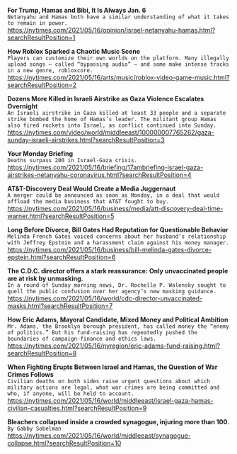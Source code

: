 **For Trump, Hamas and Bibi, It Is Always Jan. 6**\
`Netanyahu and Hamas both have a similar understanding of what it takes to remain in power.`\
https://nytimes.com/2021/05/16/opinion/israel-netanyahu-hamas.html?searchResultPosition=1

**How Roblox Sparked a Chaotic Music Scene**\
`Players can customize their own worlds on the platform. Many illegally upload songs — called “bypassing audio” — and some make intense tracks in a new genre, robloxcore.`\
https://nytimes.com/2021/05/16/arts/music/roblox-video-game-music.html?searchResultPosition=2

**Dozens More Killed in Israeli Airstrike as Gaza Violence Escalates Overnight**\
`An Israeli airstrike in Gaza killed at least 33 people and a separate strike bombed the home of Hamas’s leader. The militant group Hamas also fired rockets into Israel, as conflict continued into Sunday.`\
https://nytimes.com/video/world/middleeast/100000007765262/gaza-sunday-israeli-airstrikes.html?searchResultPosition=3

**Your Monday Briefing**\
`Deaths surpass 200 in Israel-Gaza crisis.`\
https://nytimes.com/2021/05/16/briefing/17ambriefing-israel-gaza-airstrikes-netanyahu-coronavirus.html?searchResultPosition=4

**AT&T-Discovery Deal Would Create a Media Juggernaut**\
`A merger could be announced as soon as Monday, in a deal that would offload the media business that AT&T fought to buy.`\
https://nytimes.com/2021/05/16/business/media/att-discovery-deal-time-warner.html?searchResultPosition=5

**Long Before Divorce, Bill Gates Had Reputation for Questionable Behavior**\
`Melinda French Gates voiced concerns about her husband’s relationship with Jeffrey Epstein and a harassment claim against his money manager.`\
https://nytimes.com/2021/05/16/business/bill-melinda-gates-divorce-epstein.html?searchResultPosition=6

**The C.D.C. director offers a stark reassurance: Only unvaccinated people are at risk by unmasking.**\
`In a round of Sunday morning news, Dr. Rochelle P. Walensky sought to quell the public confusion over her agency’s new masking guidance.`\
https://nytimes.com/2021/05/16/world/cdc-director-unvaccinated-masks.html?searchResultPosition=7

**How Eric Adams, Mayoral Candidate, Mixed Money and Political Ambition**\
`Mr. Adams, the Brooklyn borough president, has called money the “enemy of politics.” But his fund-raising has repeatedly pushed the boundaries of campaign-finance and ethics laws.`\
https://nytimes.com/2021/05/16/nyregion/eric-adams-fund-raising.html?searchResultPosition=8

**When Fighting Erupts Between Israel and Hamas, the Question of War Crimes Follows**\
`Civilian deaths on both sides raise urgent questions about which military actions are legal, what war crimes are being committed and who, if anyone, will be held to account.`\
https://nytimes.com/2021/05/16/world/middleeast/israel-gaza-hamas-civilian-casualties.html?searchResultPosition=9

**Bleachers collapsed inside a crowded synagogue, injuring more than 100.**\
`By Gabby Sobelman`\
https://nytimes.com/2021/05/16/world/middleeast/synagogue-collapse.html?searchResultPosition=10

